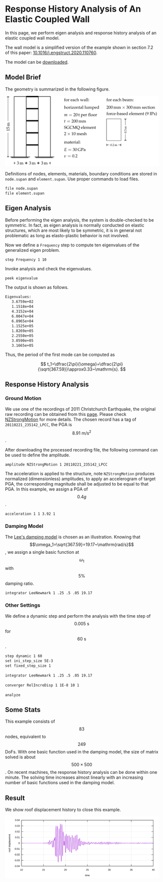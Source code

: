 # Response History Analysis of An Elastic Coupled Wall

In this page, we perform eigen analysis and response history analysis of an elastic coupled wall model.

The wall model is a simplified version of the example shown in section 7.2 of this
paper: [10.1016/j.engstruct.2020.110760](https://doi.org/10.1016/j.engstruct.2020.110760).

The model can be [downloaded](response-history-analysis-of-an-elastic-coupled-wall.zip).

## Model Brief

The geometry is summarized in the following figure.

![model brief](response-history-analysis-of-an-elastic-coupled-wall.png)

Definitions of nodes, elements, materials, boundary conditions are stored in `node.supan` and `element.supan`. Use
proper commands to load files.

```
file node.supan
file element.supan
```

## Eigen Analysis

Before performing the eigen analysis, the system is double-checked to be symmetric. In fact, as eigen analysis is
normally conducted on elastic structures, which are most likely to be symmetric, it is in general not problematic as
long as elasto-plastic behavior is not involved.

Now we define a `Frequency` step to compute ten eigenvalues of the generalized eigen problem.

```
step Frequency 1 10
```

Invoke analysis and check the eigenvalues.

```
peek eigenvalue
```

The output is shown as follows.

```
Eigenvalues:
   3.6759e+02
   1.1518e+04
   4.3152e+04
   6.0047e+04
   6.8965e+04
   1.1525e+05
   1.8269e+05
   2.2550e+05
   3.0590e+05
   3.1665e+05
```

Thus, the period of the first mode can be computed as

$$
t_1=\dfrac{2\pi}{\omega}=\dfrac{2\pi}{\sqrt{367.59}}\approx0.33~\mathrm{s}.
$$

## Response History Analysis

### Ground Motion

We use one of the recordings of 2011 Christchurch Earthquake, the original raw recording can be obtained from
this [page](https://www.geonet.org.nz/data/supplementary/nzsmdb). Please
check [NZStrongMotion](../../../Library/Amplitude/Special/NZStrongMotion.md) for more details. The chosen record has a
tag of `20110221_235142_LPCC`, the PGA is $$8.91~\mathrm{m/s^2}$$.

After downloading the processed recording file, the following command can be used to define the amplitude.

```
amplitude NZStrongMotion 1 20110221_235142_LPCC
```

The acceleration is applied to the structure, note `NZStrongMotion` produces normalized (dimensionless) amplitudes, to
apply an accelerogram of target PGA, the corresponding magnitude shall be adjusted to be equal to that PGA. In this
example, we assign a PGA of $$0.4g$$.

```
acceleration 1 1 3.92 1
```

### Damping Model

The [Lee's damping model](../../../Library/Integrator/Newmark/LeeNewmark.md) is chosen as an illustration. Knowing that
$$\omega_1=\sqrt{367.59}=19.17~\mathrm{rad/s}$$, we assign a single basic function at $$\omega_1$$ with $$5\%$$ damping
ratio.

```
integrator LeeNewmark 1 .25 .5 .05 19.17
```

### Other Settings

We define a dynamic step and perform the analysis with the time step of $$0.005~\mathrm{s}$$ for $$60~\mathrm{s}$$.

```
step dynamic 1 60
set ini_step_size 5E-3
set fixed_step_size 1

integrator LeeNewmark 1 .25 .5 .05 19.17

converger RelIncreDisp 1 1E-8 10 1

analyze
```

## Some Stats

This example consists of $$83$$ nodes, equivalent to $$249$$ DoFs. With one basic function used in the damping model,
the size of matrix solved is about $$500\times500$$. On recent machines, the response history analysis can be done
within one minute. The solving time increases almost linearly with an increasing number of basic functions used in the
damping model.

## Result

We show roof displacement history to close this example.

![roof displacement history](response-history-analysis-of-an-elastic-coupled-wall.svg)
